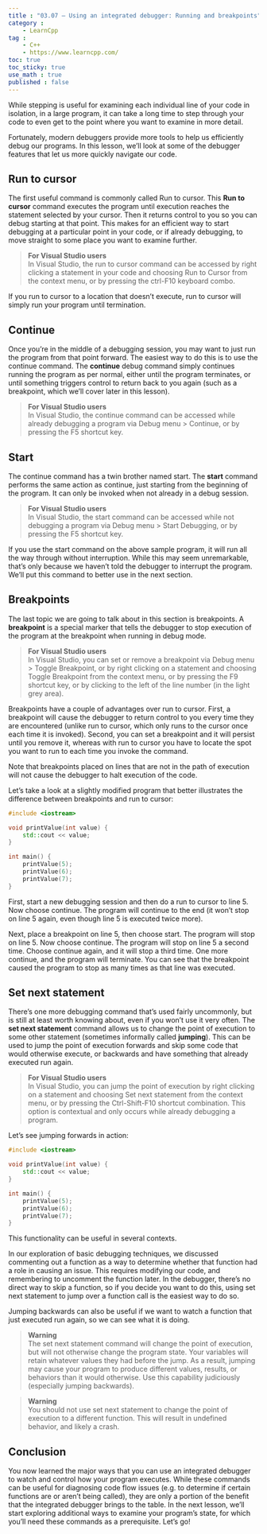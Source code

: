 ```yaml
---
title : "03.07 — Using an integrated debugger: Running and breakpoints"
category :
    - LearnCpp
tag : 
    - C++
    - https://www.learncpp.com/
toc: true  
toc_sticky: true 
use_math : true
published : false
---
```



While stepping is useful for examining each individual line of your code in isolation, in a large program, it can take a long time to step through your code to even get to the point where you want to examine in more detail.

Fortunately, modern debuggers provide more tools to help us efficiently debug our programs. In this lesson, we’ll look at some of the debugger features that let us more quickly navigate our code.


## Run to cursor

The first useful command is commonly called Run to cursor. This **Run to cursor** command executes the program until execution reaches the statement selected by your cursor. Then it returns control to you so you can debug starting at that point. This makes for an efficient way to start debugging at a particular point in your code, or if already debugging, to move straight to some place you want to examine further.

>**For Visual Studio users**  
In Visual Studio, the run to cursor command can be accessed by right clicking a statement in your code and choosing Run to Cursor from the context menu, or by pressing the ctrl-F10 keyboard combo.

If you run to cursor to a location that doesn’t execute, run to cursor will simply run your program until termination.


## Continue

Once you’re in the middle of a debugging session, you may want to just run the program from that point forward. The easiest way to do this is to use the continue command. The **continue** debug command simply continues running the program as per normal, either until the program terminates, or until something triggers control to return back to you again (such as a breakpoint, which we’ll cover later in this lesson).

>**For Visual Studio users**  
In Visual Studio, the continue command can be accessed while already debugging a program via Debug menu > Continue, or by pressing the F5 shortcut key.


## Start

The continue command has a twin brother named start. The **start** command performs the same action as continue, just starting from the beginning of the program. It can only be invoked when not already in a debug session.

>**For Visual Studio users**  
In Visual Studio, the start command can be accessed while not debugging a program via Debug menu > Start Debugging, or by pressing the F5 shortcut key.

If you use the start command on the above sample program, it will run all the way through without interruption. While this may seem unremarkable, that’s only because we haven’t told the debugger to interrupt the program. We’ll put this command to better use in the next section.


## Breakpoints

The last topic we are going to talk about in this section is breakpoints. A **breakpoint** is a special marker that tells the debugger to stop execution of the program at the breakpoint when running in debug mode.

>**For Visual Studio users**  
In Visual Studio, you can set or remove a breakpoint via Debug menu > Toggle Breakpoint, or by right clicking on a statement and choosing Toggle Breakpoint from the context menu, or by pressing the F9 shortcut key, or by clicking to the left of the line number (in the light grey area).

Breakpoints have a couple of advantages over run to cursor. First, a breakpoint will cause the debugger to return control to you every time they are encountered (unlike run to cursor, which only runs to the cursor once each time it is invoked). Second, you can set a breakpoint and it will persist until you remove it, whereas with run to cursor you have to locate the spot you want to run to each time you invoke the command.

Note that breakpoints placed on lines that are not in the path of execution will not cause the debugger to halt execution of the code.

Let’s take a look at a slightly modified program that better illustrates the difference between breakpoints and run to cursor:

```c++
#include <iostream>

void printValue(int value) {
    std::cout << value;
}

int main() {
    printValue(5);
    printValue(6);
    printValue(7);
}
```

First, start a new debugging session and then do a run to cursor to line 5. Now choose continue. The program will continue to the end (it won’t stop on line 5 again, even though line 5 is executed twice more).

Next, place a breakpoint on line 5, then choose start. The program will stop on line 5. Now choose continue. The program will stop on line 5 a second time. Choose continue again, and it will stop a third time. One more continue, and the program will terminate. You can see that the breakpoint caused the program to stop as many times as that line was executed.


## Set next statement

There’s one more debugging command that’s used fairly uncommonly, but is still at least worth knowing about, even if you won’t use it very often. The **set next statement** command allows us to change the point of execution to some other statement (sometimes informally called **jumping**). This can be used to jump the point of execution forwards and skip some code that would otherwise execute, or backwards and have something that already executed run again.

>**For Visual Studio users**  
In Visual Studio, you can jump the point of execution by right clicking on a statement and choosing Set next statement from the context menu, or by pressing the Ctrl-Shift-F10 shortcut combination. This option is contextual and only occurs while already debugging a program.

Let’s see jumping forwards in action:

```c++
#include <iostream>

void printValue(int value) {
    std::cout << value;
}

int main() {
    printValue(5);
    printValue(6);
    printValue(7);
}
```

This functionality can be useful in several contexts.

In our exploration of basic debugging techniques, we discussed commenting out a function as a way to determine whether that function had a role in causing an issue. This requires modifying our code, and remembering to uncomment the function later. In the debugger, there’s no direct way to skip a function, so if you decide you want to do this, using set next statement to jump over a function call is the easiest way to do so.

Jumping backwards can also be useful if we want to watch a function that just executed run again, so we can see what it is doing.

>**Warning**  
The set next statement command will change the point of execution, but will not otherwise change the program state. Your variables will retain whatever values they had before the jump. As a result, jumping may cause your program to produce different values, results, or behaviors than it would otherwise. Use this capability judiciously (especially jumping backwards).

>**Warning**  
You should not use set next statement to change the point of execution to a different function. This will result in undefined behavior, and likely a crash.


## Conclusion

You now learned the major ways that you can use an integrated debugger to watch and control how your program executes. While these commands can be useful for diagnosing code flow issues (e.g. to determine if certain functions are or aren’t being called), they are only a portion of the benefit that the integrated debugger brings to the table. In the next lesson, we’ll start exploring additional ways to examine your program’s state, for which you’ll need these commands as a prerequisite. Let’s go!
